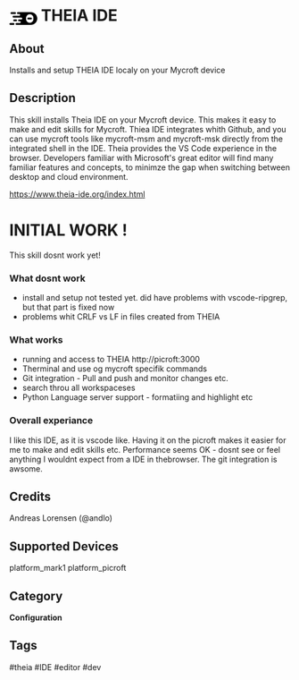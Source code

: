 # <img src='theia.png' card_color='#40DBB0' width='50' style='vertical-align:bottom'/> THEIA IDE


## About
Installs and setup THEIA IDE localy on your Mycroft device


## Description
This skill installs Theia IDE on your Mycroft device. This makes it easy to make and edit skills for Mycroft. Thiea IDE integrates whith Github, and you can use mycroft tools like mycroft-msm and mycroft-msk directly from the integrated shell in the IDE.
Theia provides the VS Code experience in the browser. Developers familiar with Microsoft's great editor will find many familiar features and concepts, to minimze the gap when switching between desktop and cloud environment. 

https://www.theia-ide.org/index.html


# INITIAL WORK !
This skill dosnt work yet!

### What dosnt work
* install and setup not tested yet. did have problems with vscode-ripgrep, but that part is fixed now
* problems whit CRLF vs LF in files created from THEIA

### What works
* running and access to THEIA http://picroft:3000 
* Therminal and use og mycroft specifik commands 
* Git integration - Pull and push and monitor changes etc.
* search throu all workspaceses
* Python Language server support - formatiing and highlight etc

### Overall experiance
I like this IDE, as it is vscode like. Having it on the picroft makes it easier for me to make and edit skills etc. 
Performance seems OK - dosnt see or feel anything I wouldnt expect from a IDE in thebrowser.
The git integration is awsome.


## Credits 
Andreas Lorensen (@andlo)

## Supported Devices 
platform_mark1 platform_picroft 

## Category
**Configuration**

## Tags
#theia
#IDE
#editor
#dev
